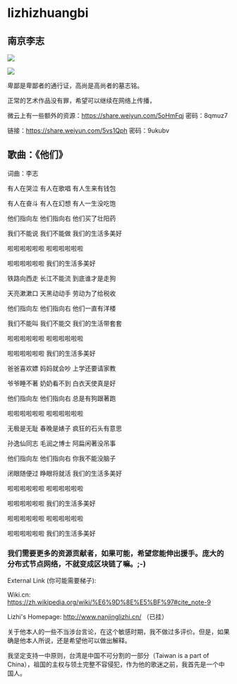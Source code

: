 # lizhizhuangbi

## 南京李志

![](https://s.mxmcdn.net/images-storage/albums/3/4/6/2/9/7/26792643_800_800.jpg)

[^_^]:
![](http://img.zcool.cn/community/0120eb598c1106a801215603bc51aa.PNG@2o.jpg)

卑鄙是卑鄙者的通行证，高尚是高尚者的墓志铭。

正常的艺术作品没有罪，希望可以继续在网络上传播，

微云上有一些额外的资源：https://share.weiyun.com/5oHmFqj 密码：8qmuz7  

链接：https://share.weiyun.com/5vs1Qph 密码：9ukubv  

## 歌曲：《他们》

词曲：李志

有人在哭泣  有人在歌唱   有人生来有钱包

有人在奋斗  有人在幻想   有人一生没吃饱

他们指向左  他们指向右   他们买了壮阳药

我们不能说  我们不能做   我们的生活多美好

啦啦啦啦啦啦    啦啦啦啦啦啦

啦啦啦啦啦啦    我们的生活多美好

铁路向西走  长江不能流   到底谁才是走狗

天亮漱漱口  天黑动动手   劳动为了给税收

他们指向左  他们指向右  他们一直有洋楼

我们不能叫  我们不能交  我们的生活带套套

啦啦啦啦啦啦    啦啦啦啦啦啦

啦啦啦啦啦啦    我们的生活多美好

爸爸喜欢嫖  妈妈就会吵  上学还要请家教

爷爷睡不著  奶奶看不到  白衣天使真是好

他们指向左  他们指向右  总是有狗跟著跑

啦啦啦啦啦啦    啦啦啦啦啦啦

无极是无耻  春晚是婊子  疯狂的石头有意思

孙逸仙同志  毛润之博士  阿扁闲著没吊事

他们指向左  他们指向右  你我不能没脑子

闭眼随便过  睁眼将就活  我们的生活多美好

啦啦啦啦啦啦    啦啦啦啦啦啦

啦啦啦啦啦啦    我们的生活多美好

啦啦啦啦啦啦    啦啦啦啦啦啦

啦啦啦啦啦啦    我们的生活多美好

### 我们需要更多的资源贡献者，如果可能，希望您能伸出援手。庞大的分布式节点网络，不就变成区块链了嘛。;-)

External Link (你可能需要梯子):

Wiki.cn: https://zh.wikipedia.org/wiki/%E6%9D%8E%E5%BF%97#cite_note-9

Lizhi's Homepage: http://www.nanjinglizhi.cn/ （已挂）  

关于他本人的一些不当涉台言论，在这个敏感时期，我不做过多评价。但是，如果确是他本人所说，还是希望他可以做出解释。  

我坚定支持一中原则，台湾是中国不可分割的一部分（Taiwan is a part of China），祖国的主权与领土完整不容侵犯，作为他的歌迷之前，我首先是一个中国人。
